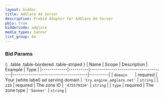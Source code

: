 ```yaml
---
layout: bidder
title: AdGlare Ad Server
description: Prebid Adapter for AdGlare Ad Server
pbjs: true
biddercode: adglare
media_types: banner
list_group: 0a
---
```


### Bid Params

{: .table .table-bordered .table-striped }
| Name        | Scope    | Description                          | Example                              | Type     |
|-------------|----------|--------------------------------------|--------------------------------------|----------|
| `domain   ` | required | Your (white label) ad serving domain | `'try.engine.adglare.net'`           | `string` |
| `zID`       | required | The zone ID                          | `'475579334'`                        | `string` |
| `type`      | required | The zone type                        | `'banner'`                           | `string` |
